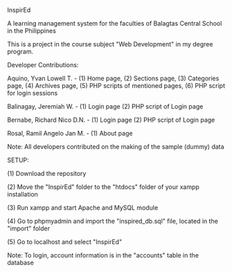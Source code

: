 InspirEd

A learning management system for the faculties of Balagtas Central School in the Philippines

This is a project in the course subject "Web Development" in my degree program.

Developer Contributions:

Aquino, Yvan Lowell T. - (1) Home page, (2) Sections page, (3) Categories page, (4) Archives page, (5) PHP scripts of mentioned pages, (6) PHP script for login sessions

Balinagay, Jeremiah W. - (1) Login page (2) PHP script of Login page

Bernabe, Richard Nico D.N. - (1) Login page (2) PHP script of Login page

Rosal, Ramil Angelo Jan M. - (1) About page

Note: All developers contributed on the making of the sample (dummy) data

SETUP:

(1) Download the repository

(2) Move the "InspirEd" folder to the "htdocs" folder of your xampp installation

(3) Run xampp and start Apache and MySQL module

(4) Go to phpmyadmin and import the "inspired_db.sql" file, located in the "import" folder

(5) Go to localhost and select "InspirEd"

Note: To login, account information is in the "accounts" table in the database
